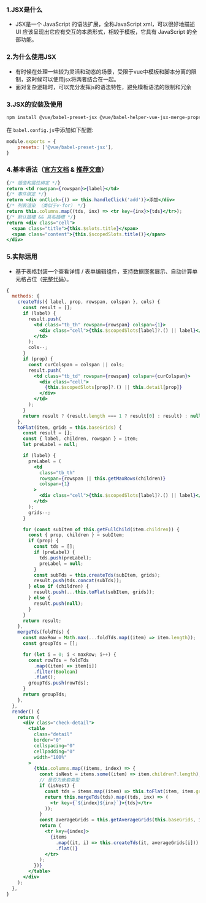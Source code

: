 ### 1.JSX是什么
- JSX是一个 JavaScript 的语法扩展，全称JavaScript xml，可以很好地描述 UI 应该呈现出它应有交互的本质形式，相较于模板，它具有 JavaScript 的全部功能。
### 2.为什么使用JSX
- 有时候在处理一些较为灵活和动态的场景，受限于vue中模板和脚本分离的限制，这时候可以使用jsx将两者结合在一起。
- 面对复杂逻辑时，可以充分发挥js的语法特性，避免模板语法的限制和冗余
### 3.JSX的安装及使用
 ```bash 
 npm install @vue/babel-preset-jsx @vue/babel-helper-vue-jsx-merge-props
 ```
在 `babel.config.js`中添加如下配置:
```javascript
module.exports = {
    presets: ['@vue/babel-preset-jsx'],
}
```
### 4.基本语法（[官方文档](https://github.com/vuejs/jsx-vue2#installation) & [推荐文章](https://segmentfault.com/a/1190000040712149#item-0-3)）
```jsx
{/* 插值和属性绑定 */}
return <td rowspan={rowspan}>{label}</td>
{/* 事件绑定 */}
return <div onClick={() => this.handleClick('add')}>添加</div>
{/* 列表渲染 （类似于v-for） */}
return this.columns.map((tds, inx) => <tr key={inx}>{tds}</tr>);
{/* 默认插槽 && 具名插槽 */}
return <div class="cell">
  <span class="title">{this.$slots.title}</span>
  <span class="content">{this.$scopedSlots.title()}</span>
</div>
````
### 5.实际运用
- 基于表格封装一个查看详情 / 表单编辑组件，支持数据嵌套展示、自动计算单元格占位（[完整代码](https://gitee.com/oldSports/elementui-common-comps/blob/master/src/components/valid-input/check-detailLast.vue)）。
```jsx
{
  methods: {
    createTds({ label, prop, rowspan, colspan }, cols) {
      const result = [];
      if (label) {
        result.push(
          <td class="tb_th" rowspan={rowspan} colspan={1}>
            <div class="cell">{this.$scopedSlots[label]?.() || label}</div>
          </td>
        );
        cols--;
      }
      if (prop) {
        const curColspan = colspan || cols;
        result.push(
          <td class="tb_td" rowspan={rowspan} colspan={curColspan}>
            <div class="cell">
              {this.$scopedSlots[prop]?.() || this.detail[prop]}
            </div>
          </td>
        );
      }
      return result ? (result.length === 1 ? result[0] : result) : null;
    },
    toFlat(item, grids = this.baseGrids) {
      const result = [];
      const { label, children, rowspan } = item;
      let preLabel = null;

      if (label) {
        preLabel = (
          <td
            class="tb_th"
            rowspan={rowspan || this.getMaxRows(children)}
            colspan={1}
          >
            <div class="cell">{this.$scopedSlots[label]?.() || label}</div>
          </td>
        );
        grids--;
      }

      for (const subItem of this.getFullChild(item.children)) {
        const { prop, children } = subItem;
        if (prop) {
          const tds = [];
          if (preLabel) {
            tds.push(preLabel);
            preLabel = null;
          }
          const subTds = this.createTds(subItem, grids);
          result.push(tds.concat(subTds));
        } else if (children) {
          result.push(...this.toFlat(subItem, grids));
        } else {
          result.push(null);
        }
      }
      return result;
    },
    mergeTds(foldTds) {
      const maxRow = Math.max(...foldTds.map((item) => item.length));
      const groupTds = [];

      for (let i = 0; i < maxRow; i++) {
        const rowTds = foldTds
          .map((item) => item[i])
          .filter(Boolean)
          .flat();
        groupTds.push(rowTds);
      }
      return groupTds;
    },
  },
  render() {
    return (
      <div class="check-detail">
        <table
          class="detail"
          border="0"
          cellspacing="0"
          cellpadding="0"
          width="100%"
        >
          {this.columns.map((items, index) => {
            const isNest = items.some((item) => item.children?.length);
            // 是否为嵌套类型
            if (isNest) {
              const tds = items.map((item) => this.toFlat(item, item.grids));
              return this.mergeTds(tds).map((tds, inx) => (
                <tr key={`${index}${inx}`}>{tds}</tr>
              ));
            }
            const averageGrids = this.getAverageGrids(this.baseGrids, items);
            return (
              <tr key={index}>
                {items
                  .map((it, i) => this.createTds(it, averageGrids[i]))
                  .flat()}
              </tr>
            );
          })}
        </table>
      </div>
    );
  },
}
```
